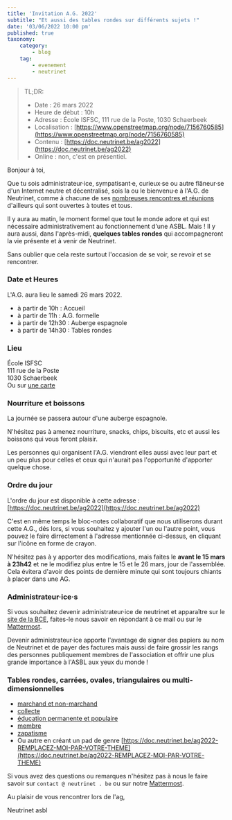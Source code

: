 ```yaml
---
title: 'Invitation A.G. 2022'
subtitle: "Et aussi des tables rondes sur différents sujets !"
date: '03/06/2022 10:00 pm'
published: true
taxonomy:
    category:
        - blog
    tag:
        - evenement
        - neutrinet
---
```


> TL;DR:
>
> - Date : 26 mars 2022
> - Heure de début : 10h
> - Adresse : École ISFSC, 111 rue de la Poste, 1030 Schaerbeek
> - Localisation : [https://www.openstreetmap.org/node/7156760585](https://www.openstreetmap.org/node/7156760585)
> - Contenu : [https://doc.neutrinet.be/ag2022](https://doc.neutrinet.be/ag2022)
> - Online : non, c'est en présentiel.

Bonjour à toi,

Que tu sois administrateur·ice, sympatisant·e, curieux·se ou autre flâneur·se d'un Internet neutre et décentralisé, sois la ou le bienvenu·e à l'A.G. de Neutrinet, comme à chacune de ses [nombreuses rencontres et réunions](https://wiki.neutrinet.be/fr/rapports/start) d'ailleurs qui sont ouvertes à toutes et tous.

Il y aura au matin, le moment formel que tout le monde adore et qui est nécessaire administrativement au fonctionnement d'une ASBL. Mais ! Il y aura aussi, dans l'après-midi, **quelques tables rondes** qui accompagneront la vie présente et à venir de Neutrinet.

Sans oublier que cela reste surtout l'occasion de se voir, se revoir et se rencontrer.

### Date et Heures

L'A.G. aura lieu le samedi 26 mars 2022.

- à partir de 10h : Accueil
- à partir de 11h : A.G. formelle
- à partir de 12h30 : Auberge espagnole
- à partir de 14h30 : Tables rondes

### Lieu

École ISFSC<br />
111 rue de la Poste<br />
1030 Schaerbeek<br />
Ou sur [une carte](https://www.openstreetmap.org/node/7156760585#map=19/50.85946/4.36780)

### Nourriture et boissons

La journée se passera autour d'une auberge espagnole.

N'hésitez pas à amenez nourriture, snacks, chips, biscuits, etc et aussi les boissons qui vous feront plaisir.

Les personnes qui organisent l'A.G. viendront elles aussi avec leur part et un peu plus pour celles et ceux qui n'aurait pas l'opportunité d'apporter quelque chose.

### Ordre du jour

L'ordre du jour est disponible à cette adresse : [https://doc.neutrinet.be/ag2022](https://doc.neutrinet.be/ag2022)

C'est en même temps le bloc-notes collaboratif que nous utiliserons durant cette A.G., dés lors, si vous souhaitez y ajouter l'un ou l'autre point, vous pouvez le faire dirrectement à l'adresse mentionnée ci-dessus, en cliquant sur l'icône en forme de crayon.

N'hésitez pas à y apporter des modifications, mais faites le **avant le 15 mars à 23h42** et ne le modifiez plus entre le 15 et le 26 mars, jour de l'assemblée.  Cela évitera d'avoir des points de dernière minute qui sont toujours chiants à placer dans une AG.


### Administrateur·ice·s

Si vous souhaitez devenir administrateur·ice de neutrinet et apparaître sur le [site de la BCE](https://kbopub.economie.fgov.be/kbopub/toonondernemingps.html?ondernemingsnummer=835033012), faites-le nous savoir en répondant à ce mail ou sur le [Mattermost](https://chat.neutrinet.be).

Devenir administrateur·ice apporte l'avantage de signer des papiers au nom de Neutrinet et de payer des factures mais aussi de faire grossir les rangs des personnes publiquement membres de l'association et offrir une plus grande importance à l'ASBL aux yeux du monde !

<div id="tables_rondes"></div>

### Tables rondes, carrées, ovales, triangulaires ou multi-dimensionnelles

- [marchand et non-marchand](https://doc.neutrinet.be/ag2022-marchand-et-non-marchand#)
- [collecte](https://doc.neutrinet.be/ag2022-collecte#)
- [éducation permanente et populaire](https://doc.neutrinet.be/ag2022-education-permanent-et-populaire#)
- [membre](https://doc.neutrinet.be/ag2022-membre#)
- [zapatisme](https://doc.neutrinet.be/ag2022-zapatisme)
- Ou autre en créant un pad de genre [https://doc.neutrinet.be/ag2022-REMPLACEZ-MOI-PAR-VOTRE-THEME](https://doc.neutrinet.be/ag2022-REMPLACEZ-MOI-PAR-VOTRE-THEME)

Si vous avez des questions ou remarques n'hésitez pas à nous le faire savoir sur `contact @ neutrinet . be` ou sur notre [Mattermost](https://chat.neutrinet.be).

Au plaisir de vous rencontrer lors de l'ag,

Neutrinet asbl
